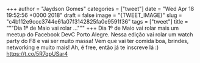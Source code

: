 
+++
author = "Jaydson Gomes"
categories = ["tweet"]
date = "Wed Apr 18 19:52:56 +0000 2018"
draft = false
image = "{TWEET_IMAGE}"
slug = "c4b112e9ccc3744e61a07f3142825fa0e9591f36"
tags = ["tweet"]
title = """Dia 1º de Maio vai rolar ..."""
+++
Dia 1º de Maio vai rolar mais um meetup do Facebook DevC Porto Alegre.
Nessa edição vai rolar um watch party do F8 e vai ser muito massa!
Vem que vai ter comida boa, brindes, networking e muito mais!
Ah, é free, então já te inscreve lá :)
https://t.co/5R7qpUSar4
